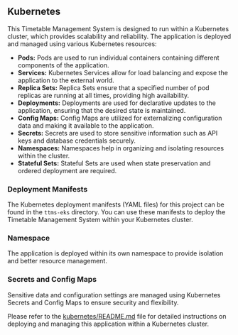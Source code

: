 ## Kubernetes

This Timetable Management System is designed to run within a Kubernetes cluster, which provides scalability and reliability. The application is deployed and managed using various Kubernetes resources:

- **Pods:** Pods are used to run individual containers containing different components of the application.
- **Services:** Kubernetes Services allow for load balancing and expose the application to the external world.
- **Replica Sets:** Replica Sets ensure that a specified number of pod replicas are running at all times, providing high availability.
- **Deployments:** Deployments are used for declarative updates to the application, ensuring that the desired state is maintained.
- **Config Maps:** Config Maps are utilized for externalizing configuration data and making it available to the application.
- **Secrets:** Secrets are used to store sensitive information such as API keys and database credentials securely.
- **Namespaces:** Namespaces help in organizing and isolating resources within the cluster.
- **Stateful Sets:** Stateful Sets are used when state preservation and ordered deployment are required.

### Deployment Manifests

The Kubernetes deployment manifests (YAML files) for this project can be found in the `ttms-eks` directory. You can use these manifests to deploy the Timetable Management System within your Kubernetes cluster.

### Namespace

The application is deployed within its own namespace to provide isolation and better resource management.

### Secrets and Config Maps

Sensitive data and configuration settings are managed using Kubernetes Secrets and Config Maps to ensure security and flexibility.

Please refer to the [kubernetes/README.md](kubernetes/README.md) file for detailed instructions on deploying and managing this application within a Kubernetes cluster.
